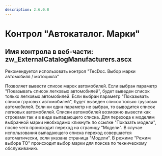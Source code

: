 ```yaml
---
description: 2.6.0.0
---
```


# Контрол "Автокаталог. Марки"

## Имя контрола в веб-части: zw\_ExternalCatalogManufacturers.ascx

Рекомендуется использовать контрол "TecDoc. Выбор марки автомобиля / мотоцикла"

Позволяет вывести список марок автомобилей. Если выбран параметр "Показывать список легковых автомобилей", будет выведен список только легковых автомобилей. Если выбран параметр "Показывать список грузовых автомобилей", будет выведен список только грузовых автомобилей. Если ни один параметр не выбран, то выводится список легковых автомобилей. Списки автомобилей возможно вывести как строками так и в виде выпадающего списка. Для перехода к моделям выбранной марки необходимо кликнуть по ссылке "Показать модели", после чего происходит переход на страницу "Модели". В случае использования выпадающего списка переход совершается автоматически, если указана страница "Модели". В режиме "Режим выбора ТО" происходит выбор марки для поиска по техническому обслуживанию.

